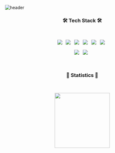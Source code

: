 ![header](https://capsule-render.vercel.app/api?type=waving&color=gradient&height=200&section=header&text=kimjunbo&fontSize=90&animation=fadeIn&fontAlignY=38&&descAlignY=51&descAlign=62)
</br>

<h3 align="center"><b>🛠 Tech Stack 🛠</b></h3>
</br>
<p align="center"/>
<img src="https://img.shields.io/badge/Java-CC3D3D?style=flat-badge&logo=java&logoColor=withe"/> &nbsp 
<img src="https://img.shields.io/badge/Spring-6DB33F.svg?&flat&logo=Spring&logoColor=white"/> &nbsp 
<img src="https://img.shields.io/badge/-Spring%20Boot-6DB33F?logo=spring%20boot&logoColor=white"/> &nbsp 
<img src="https://img.shields.io/badge/-Spring%20MVC-6DB33F"/> &nbsp
<img src="https://img.shields.io/badge/-Spring%20Data%20JPA-6DB33F?"/> &nbsp
<img src="https://img.shields.io/badge/-MySQL-4479A1?logo=mysql&logoColor=white"/> &nbsp
</p>
<p align="center">	
<img src="https://img.shields.io/badge/JavaScript-F7DF1E?style=flat-badge&logo=JavaScript&logoColor=white"/> &nbsp
<img src="https://img.shields.io/badge/vue-4FC08D?style=flat-square&logo=Vue.js&logoColor=white"/> &nbsp
</p>
</br>

<h3 align="center"><b>🌌 Statistics 🌌</b></h3>
</br>
<p align="center"/>
<img style="height:180px" src="https://github-readme-stats.vercel.app/api?username=kimjunbo&show_icons=true&include_all_commits=true&theme=gruvbox&hide_border=true"/>
<!-- <img style="height:180px;" src="https://github-readme-stats.vercel.app/api/top-langs/?username=kimjunbo&layout=compact&theme=gruvbox&hide_border=true"/> -->
